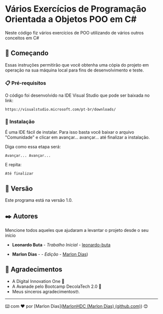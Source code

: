 # Vários Exercícios de Programação Orientada a Objetos POO em C#

Neste código fiz vários exercícios de POO utilizando de vários outros conceitos em C# 

## 🚀 Começando

Essas instruções permitirão que você obtenha uma cópia do projeto em operação na sua máquina local para fins de desenvolvimento e teste.



### 📋 Pré-requisitos

O código foi desenvolvido na IDE Visual Studio que pode ser baixada no link:

```
https://visualstudio.microsoft.com/pt-br/downloads/
```

### 🔧 Instalação

É uma IDE fácil de instalar. Para isso basta você baixar o arquivo "Comunidade" e clicar em avançar... avançar... até finalizar a instalação.

Diga como essa etapa será:

```
Avançar... Avançar...
```

E repita:

```
Até finalizar
```

## 📌 Versão

Este programa está na versão 1.0. 

## ✒️ Autores

Mencione todos aqueles que ajudaram a levantar o projeto desde o seu início

* **Leonardo Buta** - *Trabalho Inicial* - [leonardo-buta](https://github.com/leonardo-buta)

* **Marlon Dias** -  - *Edição* - [Marlon Dias](https://github.com/MarlonHDC))

  

## 🎁 Agradecimentos

* A Digital Innovation One 📢
* A Avanade pelo Bootcamp DecolaTech 2.0 🍺 
* Meus sinceros agradecimentos🤓.


---
⌨️ com ❤️ por [Marlon Dias]([MarlonHDC (Marlon Dias) (github.com)](https://github.com/MarlonHDC)) 😊